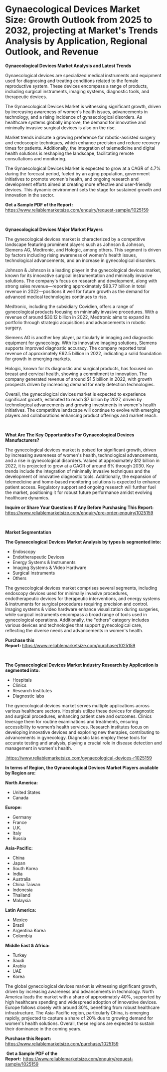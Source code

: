 <p><h1>Gynaecological Devices Market Size: Growth Outlook from 2025 to 2032, projecting at Market's Trends Analysis by Application, Regional Outlook, and Revenue</h1></p><p><strong>Gynaecological Devices Market Analysis and Latest Trends</strong></p>
<p><p>Gynaecological devices are specialized medical instruments and equipment used for diagnosing and treating conditions related to the female reproductive system. These devices encompass a range of products, including surgical instruments, imaging systems, diagnostic tools, and therapeutic devices. </p><p>The Gynaecological Devices Market is witnessing significant growth, driven by increasing awareness of women's health issues, advancements in technology, and a rising incidence of gynaecological disorders. As healthcare systems globally improve, the demand for innovative and minimally invasive surgical devices is also on the rise. </p><p>Market trends indicate a growing preference for robotic-assisted surgery and endoscopic techniques, which enhance precision and reduce recovery times for patients. Additionally, the integration of telemedicine and digital health solutions is reshaping the landscape, facilitating remote consultations and monitoring. </p><p>The Gynaecological Devices Market is expected to grow at a CAGR of 4.7% during the forecast period, fueled by an aging population, government initiatives to promote women's health, and ongoing research and development efforts aimed at creating more effective and user-friendly devices. This dynamic environment sets the stage for sustained growth and innovation in the sector.</p></p>
<p><strong>Get a Sample PDF of the Report:&nbsp;</strong> <a href="https://www.reliablemarketsize.com/enquiry/request-sample/1025159?utm_campaign=3579&utm_medium=2&utm_source=Github&utm_content=ia&utm_term=18042025&utm_id=gynaecological-devices">https://www.reliablemarketsize.com/enquiry/request-sample/1025159</a></p>
<p>&nbsp;</p>
<p><strong>Gynaecological Devices Major Market Players</strong></p>
<p><p>The gynecological devices market is characterized by a competitive landscape featuring prominent players such as Johnson & Johnson, Siemens AG, Medtronic, and Hologic, among others. This segment is driven by factors including rising awareness of women's health issues, technological advancements, and an increase in gynecological disorders.</p><p>Johnson & Johnson is a leading player in the gynecological devices market, known for its innovative surgical instrumentation and minimally invasive solutions. The company's focus on research and development, along with strong sales revenue—reporting approximately $93.77 billion in total revenue in 2022—positions it well for future growth as the demand for advanced medical technologies continues to rise.</p><p>Medtronic, including the subsidiary Covidien, offers a range of gynecological products focusing on minimally invasive procedures. With a revenue of around $30.12 billion in 2022, Medtronic aims to expand its portfolio through strategic acquisitions and advancements in robotic surgery.</p><p>Siemens AG is another key player, particularly in imaging and diagnostic equipment for gynecology. With its innovative imaging solutions, Siemens supports improved diagnostic accuracy. The company reported total revenue of approximately €62.5 billion in 2022, indicating a solid foundation for growth in emerging markets.</p><p>Hologic, known for its diagnostic and surgical products, has focused on breast and cervical health, showing a commitment to innovation. The company generated revenue of around $1.5 billion in 2022, with growth prospects driven by increasing demand for early detection technologies.</p><p>Overall, the gynecological devices market is expected to experience significant growth, estimated to reach $7 billion by 2027, driven by technological advancements and growing investments in women's health initiatives. The competitive landscape will continue to evolve with emerging players and collaborations enhancing product offerings and market reach.</p></p>
<p>&nbsp;</p>
<p><strong>What Are The Key Opportunities For Gynaecological Devices Manufacturers?</strong></p>
<p><p>The gynecological devices market is poised for significant growth, driven by increasing awareness of women's health, technological advancements, and a rise in gynecological disorders. Valued at approximately $12 billion in 2022, it is projected to grow at a CAGR of around 6% through 2030. Key trends include the integration of minimally invasive techniques and the development of innovative diagnostic tools. Additionally, the expansion of telemedicine and home-based monitoring solutions is expected to enhance patient access. Regulatory support and ongoing research will further fuel the market, positioning it for robust future performance amidst evolving healthcare dynamics.</p></p>
<p><strong>Inquire or Share Your Questions If Any Before Purchasing This Report:</strong> <a href="https://www.reliablemarketsize.com/enquiry/pre-order-enquiry/1025159?utm_campaign=3579&utm_medium=2&utm_source=Github&utm_content=ia&utm_term=18042025&utm_id=gynaecological-devices">https://www.reliablemarketsize.com/enquiry/pre-order-enquiry/1025159</a></p>
<p>&nbsp;</p>
<p><strong>Market Segmentation</strong></p>
<p><strong>The Gynaecological Devices Market Analysis by types is segmented into:</strong></p>
<p><ul><li>Endoscopy</li><li>Endotherapeutic Devices</li><li>Energy Systems & Instruments</li><li>Imaging Systems & Video Hardware</li><li>Surgical Instruments</li><li>Others</li></ul></p>
<p><p>The gynecological devices market comprises several segments, including endoscopy devices used for minimally invasive procedures, endotherapeutic devices for therapeutic interventions, and energy systems & instruments for surgical procedures requiring precision and control. Imaging systems & video hardware enhance visualization during surgeries, while surgical instruments encompass a broad range of tools used in gynecological operations. Additionally, the "others" category includes various devices and technologies that support gynecological care, reflecting the diverse needs and advancements in women's health.</p></p>
<p><strong>Purchase this Report:&nbsp;</strong><a href="https://www.reliablemarketsize.com/purchase/1025159?utm_campaign=3579&utm_medium=2&utm_source=Github&utm_content=ia&utm_term=18042025&utm_id=gynaecological-devices">https://www.reliablemarketsize.com/purchase/1025159</a></p>
<p>&nbsp;</p>
<p><strong>The Gynaecological Devices Market Industry Research by Application is segmented into:</strong></p>
<p><ul><li>Hospitals</li><li>Clinics</li><li>Research Institutes</li><li>Diagnostic labs</li></ul></p>
<p><p>The gynecological devices market serves multiple applications across various healthcare sectors. Hospitals utilize these devices for diagnostic and surgical procedures, enhancing patient care and outcomes. Clinics leverage them for routine examinations and treatments, ensuring accessibility to women’s health services. Research institutes focus on developing innovative devices and exploring new therapies, contributing to advancements in gynecology. Diagnostic labs employ these tools for accurate testing and analysis, playing a crucial role in disease detection and management in women's health.</p></p>
<p><a href="https://www.reliablemarketsize.com/gynaecological-devices-r1025159?utm_campaign=3579&utm_medium=2&utm_source=Github&utm_content=ia&utm_term=18042025&utm_id=gynaecological-devices">&nbsp;https://www.reliablemarketsize.com/gynaecological-devices-r1025159</a></p>
<p><strong>In terms of Region, the Gynaecological Devices Market Players available by Region are:</strong></p>
<p>
    <p> <strong> North America: </strong>
        <ul>
            <li>United States</li>
            <li>Canada</li>
        </ul>
        </p> 
    <p> <strong> Europe: </strong>
        <ul>
            <li>Germany</li>
            <li>France</li>
            <li>U.K.</li>
            <li>Italy</li>
            <li>Russia</li>
        </ul>
        </p> 
    <p> <strong> Asia-Pacific: </strong>
        <ul>
            <li>China</li>
            <li>Japan</li>
            <li>South Korea</li>
            <li>India</li>
            <li>Australia</li>
            <li>China Taiwan</li>
            <li>Indonesia</li>
            <li>Thailand</li>
            <li>Malaysia</li>
        </ul>
        </p> 
    <p> <strong> Latin America: </strong>
        <ul>
            <li>Mexico</li>
            <li>Brazil</li>
            <li>Argentina Korea</li>
            <li>Colombia</li>
        </ul>
        </p> 
    <p> <strong> Middle East & Africa: </strong>
        <ul>
            <li>Turkey</li>
            <li>Saudi</li>
            <li>Arabia</li>
            <li>UAE</li>
            <li>Korea</li>
        </ul>
    </p>
    </p>
<p><p>The global gynecological devices market is witnessing significant growth, driven by increasing awareness and advancements in technology. North America leads the market with a share of approximately 40%, supported by high healthcare spending and widespread adoption of innovative devices. Europe follows closely with around 30%, benefiting from robust healthcare infrastructure. The Asia-Pacific region, particularly China, is emerging rapidly, projected to capture a share of 20% due to growing demand for women's health solutions. Overall, these regions are expected to sustain their dominance in the coming years.</p></p>
<p><strong>Purchase this Report: </strong><a href="https://www.reliablemarketsize.com/purchase/1025159?utm_campaign=3579&utm_medium=2&utm_source=Github&utm_content=ia&utm_term=18042025&utm_id=gynaecological-devices">https://www.reliablemarketsize.com/purchase/1025159</a></p>
<p>&nbsp;<strong>Get a Sample PDF of the Report:&nbsp;&nbsp;</strong><a href="https://www.reliablemarketsize.com/enquiry/request-sample/1025159?utm_campaign=3579&utm_medium=2&utm_source=Github&utm_content=ia&utm_term=18042025&utm_id=gynaecological-devices">https://www.reliablemarketsize.com/enquiry/request-sample/1025159</a></p>
<p><strong></strong></p>
<p><p></p><p></p><p></p></p>